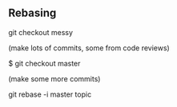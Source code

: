 ## Rebasing ##

git checkout messy

(make lots of commits, some from code reviews)

$ git checkout master

(make some more commits)

git rebase -i master topic